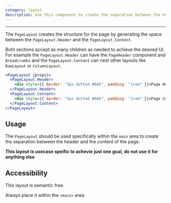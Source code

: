 ```yaml
---
category: layout
description: Use this component to create the separation between the header and the content of the page.
---
```


---

The `PageLayout` creates the structure for the page by generating the space between the `PageLayout.Header` and the `PageLayout.Content`.

Both sections accept as many children as needed to achieve the desired UI. For example the `PageLayout.Header` can have the `PageHeader` component and `Breadcrumbs` and the `PageLayout.Content` can nest other layouts like `RowLayout` or `ColumnLayout`.

```jsx
<PageLayout {props}>
  <PageLayout.Header>
    <div style={{ border: "3px dotted #666", padding: "1rem" }}>Page Header</div>
  </PageLayout.Header>
  <PageLayout.Content>
    <div style={{ border: "3px dotted #666", padding: "1rem" }}>Page Component</div>
  </PageLayout.Content>
</PageLayout>
```

## Usage

The `PageLayout` should be used specifically within the `main` area to create the separation between the header and the content of the page.

**This layout is usecase speific to achevie just one goal, do not use it for anything else**

## Accessibility

This layout is semantic free.

Always place it within the `<main>` area.
